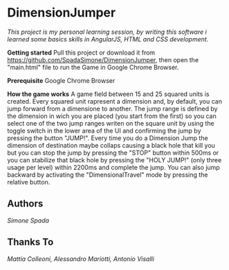 # DimensionJumper #

*This project is my personal learning session, by writing this software i learned some basics skills in AngularJS, HTML and CSS development.*

**Getting started**
Pull this project or download it from https://github.com/SpadaSimone/DimensionJumper, then open the "main.html" file to run the Game in Google Chrome Browser.

**Prerequisite**
Google Chrome Browser

**How the game works**
A game field between 15 and 25 squared units is created. Every squared unit rapresent a dimension and, by default, you can jump forward from a dimensione to another.
The jump range is defined by the dimension in wich you are placed (you start from the first) so you can select one of the two jump ranges writen on the square unit by using the toggle switch in the lower area of the UI and confirming the jump by pressing the button "JUMP!".
Every time you do a Dimension Jump the dimension of destination maybe collaps causing a black hole that kill you but you can stop the jump by pressing the "STOP" button within 500ms or you can stabilize that black hole by pressing the "HOLY JUMP!" (only three usage per level) within 2200ms and complete the jump.
You can also jump backward by activating the "DimensionalTravel" mode by pressing the relative button.


## Authors ##
*Simone Spada*

## Thanks To ##
*Mattia Colleoni, Alessandro Mariotti, Antonio Visalli*
